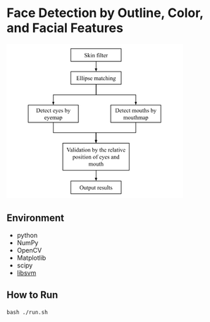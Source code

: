 # Face Detection by Outline, Color, and Facial Features

<img src="./flowchart.png" width="400"/>

## Environment
- python
- NumPy
- OpenCV
- Matplotlib
- scipy
- [libsvm](https://github.com/cjlin1/libsvm)

## How to Run
```shell
bash ./run.sh
```